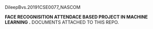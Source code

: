 DileepBvs.20191CSE0077_NASCOM




**FACE RECOGNISITION ATTENDACE BASED PROJECT IN MACHINE LEARNING .**
                 DOCUMENTS ATTACHED TO THIS REPO.
